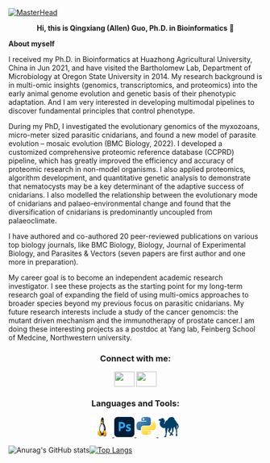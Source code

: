 [![MasterHead](https://github.com/qingxiangguo/qingxiangguo/blob/3b45ecdfdb3bcbf21ffb6d4fc2c80f8e24ae08b3/content/field_of_fire_by_maxbeechcreative-dbipet8.jpg)](https://github.com/qingxiangguo)
<p align="center"> <b>Hi, this is Qingxiang (Allen) Guo, Ph.D. in Bioinformatics</b> 👋
  
<p align="left"> <b> About myself </b>

I received my Ph.D. in Bioinformatics at Huazhong Agricultural University, China in Jun 2021, and have visited the Bartholomew Lab, Department of Microbiology at Oregon State University in 2014. My research background is in multi-omic insights (genomics, transcriptomics, and proteomics) into the early animal genome evolution and genetic basis of their phenotypic adaptation. And I am very interested in developing multimodal pipelines to discover fundamental principles that control phenotype.

During my PhD, I investigated the evolutionary genomics of the myxozoans, micro-meter sized parasitic cnidarians, and found a new model of parasite evolution – mosaic evolution (BMC Biology, 2022). I developed a customized comprehensive proteomic reference database (CCPRD) pipeline, which has greatly improved the efficiency and accuracy of proteomic research in non-model organisms. I also applied proteomics, algorithm development, and quantitative genetic analysis to demonstrate that nematocysts may be a key determinant of the adaptive success of cnidarians. I also modelled the relationship between the evolutionary mode of cnidarians and palaeo-environmental change and found that the diversification of cnidarians is predominantly uncoupled from palaeoclimate.

I have authored and co-authored 20 peer-reviewed publications on various top biology journals, like BMC Biology, Biology, Journal of Experimental Biology, and Parasites & Vectors (seven papers are first author and one more in preparation).

My career goal is to become an independent academic research investigator. I see these projects as the starting point for my long-term research goal of expanding the field of using multi-omics approaches to broader species beyond my previous focus on parasitic cnidarians. My future research interests include a study of the cancer genomcis: the mutant driven mechanism and the immunotherapy of prostate cancer.I am doing these interesting projects as a postdoc at Yang lab, Feinberg School of Medcine, Northwestern university.

<h3 align="center">Connect with me:</h3>
<p align="center">
<a href="https://twitter.com/QingxiangGuo" target="blank"><img align="center" src="https://cdn.jsdelivr.net/npm/simple-icons@3.0.1/icons/twitter.svg" alt="" height="30" width="40" /></a>
<a href="your link" target="blank"><img align="center" src="https://cdn.jsdelivr.net/npm/simple-icons@3.0.1/icons/linkedin.svg" alt="" height="30" width="40" /></a>

<h3 align="center">Languages and Tools:</h3>
<p align="center"> <a href="https://www.linux.org/" target="_blank"> <img src="https://github.com/qingxiangguo/qingxiangguo/blob/6bc194f522e7f2a7e9e2388391122ac84e9202f7/content/Linux-Logo.png" alt="linux" width="40" height="40"/> </a> <a href="https://www.photoshop.com/en" target="_blank"> <img src="https://github.com/qingxiangguo/qingxiangguo/blob/6bc194f522e7f2a7e9e2388391122ac84e9202f7/content/Adobe_Photoshop_CC_icon.svg.png" alt="photoshop" width="40" height="40"/> </a> <a href="https://www.python.org" target="_blank"> <img src="https://github.com/qingxiangguo/qingxiangguo/blob/6bc194f522e7f2a7e9e2388391122ac84e9202f7/content/Python-logo-notext.svg.png" alt="python" width="40" height="40"/> </a> <a href="https://www.perl.org/" target="_blank"> <img src="https://github.com/qingxiangguo/qingxiangguo/blob/118b1e76286d770b30ed2265bd04185ffce82808/content/perl-programming-language-logo-png-transparent.png" alt="perl" width="40" height="40"/> </a>
  
                   

![Anurag's GitHub stats](https://github-readme-stats.vercel.app/api?username=qingxiangguo&show_icons=true&theme=tokyonight)[![Top Langs](https://github-readme-stats.vercel.app/api/top-langs/?username=qingxiangguo)](https://github.com/anuraghazra/github-readme-stats)

